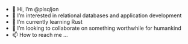 - 👋 Hi, I’m @plsqljon
- 👀 I’m interested in relational databases and application development
- 🌱 I’m currently learning Rust
- 💞️ I’m looking to collaborate on something worthwhile for humankind
- 📫 How to reach me ...

<!---
plsqljon/plsqljon is a ✨ special ✨ repository because its `README.md` (this file) appears on your GitHub profile.
You can click the Preview link to take a look at your changes.
--->
